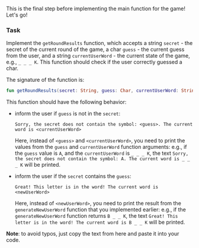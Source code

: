 This is the final step before implementing the main function for the game! Let's go!

### Task

Implement the `getRoundResults` function,
which accepts a string `secret` - the secret of the current round of the game, 
a char `guess` - the current guess from the user, and a string `currentUserWord` - the current state of the game, e.g., `_ _ _ K`.
This function should check if the user correctly guessed a char.

<div class="hint" title="Click me to see the new signature of the safeUserInput function">

The signature of the function is:
```kotlin
fun getRoundResults(secret: String, guess: Char, currentUserWord: String): String
```
</div>

This function should have the following behavior:
- inform the user if `guess` is not in the `secret`:
  ```text
  Sorry, the secret does not contain the symbol: <guess>. The current word is <currentUserWord>
  ```
  Here, instead of `<guess>` and `<currentUserWord>`, you need to print the values from the `guess` and `currentUserWord` function arguments: 
  e.g., if the `guess` value is `A`, and the `currentUserWord` is `_ _ _ K`,
  the text `Sorry, the secret does not contain the symbol: A. The current word is _ _ _ K` will be printed.

- inform the user if the `secret` contains the `guess`:
  ```text
  Great! This letter is in the word! The current word is <newUserWord>
  ```
  Here, instead of `<newUserWord>`, you need to print the result from the `generateNewUserWord` function that you implemented earlier: e.g., 
  if the `generateNewUserWord` function returns `B _ _ K`,
  the text `Great! This letter is in the word! The current word is B _ _ K` will be printed.

**Note**: to avoid typos, just copy the text from here and paste it into your code.
